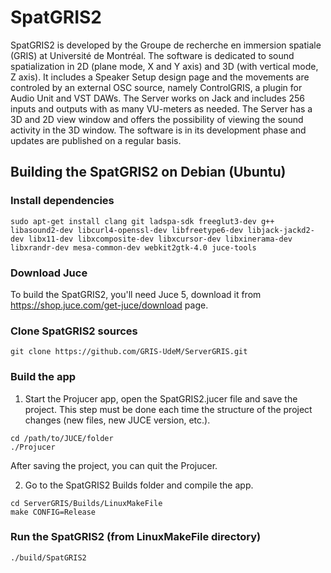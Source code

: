 # SpatGRIS2
SpatGRIS2 is developed by the Groupe de recherche en immersion spatiale (GRIS) at Université de Montréal. The software is dedicated to sound spatialization in 2D (plane mode, X and Y axis) and 3D (with vertical mode, Z axis). It includes a Speaker Setup design page and the movements are controled by an external OSC source, namely ControlGRIS, a plugin for Audio Unit and VST DAWs. 
The Server works on Jack and includes 256 inputs and outputs with as many VU-meters as needed.
The Server has a 3D and 2D view window and offers the possibility of viewing the sound activity in the 3D window.
The software is in its development phase and updates are published on a regular basis.

## Building the SpatGRIS2 on Debian (Ubuntu)

### Install dependencies

```
sudo apt-get install clang git ladspa-sdk freeglut3-dev g++ libasound2-dev libcurl4-openssl-dev libfreetype6-dev libjack-jackd2-dev libx11-dev libxcomposite-dev libxcursor-dev libxinerama-dev libxrandr-dev mesa-common-dev webkit2gtk-4.0 juce-tools
```

### Download Juce

To build the SpatGRIS2, you'll need Juce 5, download it from https://shop.juce.com/get-juce/download page.

### Clone SpatGRIS2 sources

```
git clone https://github.com/GRIS-UdeM/ServerGRIS.git
```

### Build the app

1. Start the Projucer app, open the SpatGRIS2.jucer file and save the project. This step must be done each time the structure of the project changes (new files, new JUCE version, etc.).

```
cd /path/to/JUCE/folder
./Projucer
```

After saving the project, you can quit the Projucer.

2. Go to the SpatGRIS2 Builds folder and compile the app.

```
cd ServerGRIS/Builds/LinuxMakeFile
make CONFIG=Release
```

### Run the SpatGRIS2 (from LinuxMakeFile directory)

```
./build/SpatGRIS2
```
